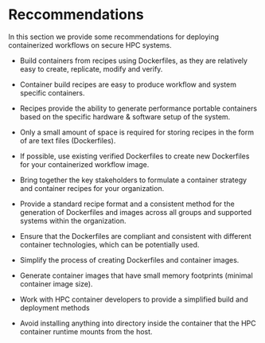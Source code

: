 # Reccommendations

In this section we provide some recommendations for deploying containerized workflows on secure HPC systems.

* Build containers from recipes using Dockerfiles, as they are relatively easy to create, replicate, modify and verify.
  
* Container build recipes are easy to produce workflow and system specific containers.
  
* Recipes provide the ability to generate performance portable containers based on the specific hardware & software setup of the system.
  
* Only a small amount of space is required for storing recipes in the form of are text files (Dockerfiles).
  
* If possible, use existing verified Dockerfiles to create new Dockerfiles for your containerized workflow image.
  
* Bring together the key stakeholders to formulate a container strategy and container recipes for your organization.
  
* Provide a standard recipe format and a consistent method for the generation of Dockerfiles and images across all groups and supported systems within the organization.
  
* Ensure that the Dockerfiles are compliant and consistent with different container technologies, which can be potentially used.
  
* Simplify the process of creating Dockerfiles and container images.
  
* Generate container images that have small memory footprints (minimal container image size).
  
* Work with HPC container developers to provide a simplified build and deployment methods
  
* Avoid installing anything into directory inside the container that the HPC container runtime mounts from the host.
